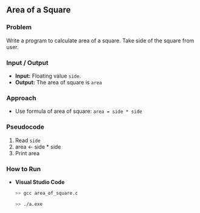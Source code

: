 ## Area of a Square

### Problem
Write a program to calculate area of a square. Take side of the square from user.

### Input / Output
- **Input:** Floating value `side`.
- **Output:** The area of square is `area`

### Approach
- Use formula of area of square: `area = side * side`

### Pseudocode
1. Read `side`
2. area ← side * side
3. Print area

### How to Run
- **Visual Studio Code** 
  ```bash
  >> gcc area_of_square.c
  
  >> ./a.exe
